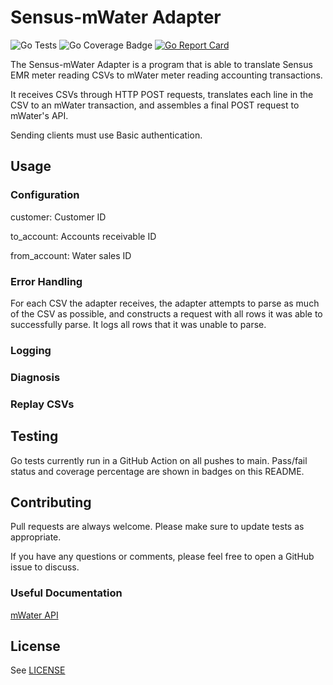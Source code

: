 # Sensus-mWater Adapter

![Go Tests](https://github.com/fffinkel/sensus-mwater-adapter/actions/workflows/test.yaml/badge.svg) ![Go Coverage Badge](https://img.shields.io/endpoint?url=https://gist.githubusercontent.com/fffinkel/bb5d76c3d157a2497d578e1a30564c4a/raw/coverage.json) [![Go Report Card](https://goreportcard.com/badge/github.com/fffinkel/sensus-mwater-adapter)](https://goreportcard.com/report/github.com/fffinkel/sensus-mwater-adapter)

The Sensus-mWater Adapter is a program that is able to translate Sensus EMR
meter reading CSVs to mWater meter reading accounting transactions.

It receives CSVs through HTTP POST requests, translates each line in the CSV to
an mWater transaction, and assembles a final POST request to mWater's API.

Sending clients must use Basic authentication.

## Usage

### Configuration

customer: Customer ID

to_account: Accounts receivable ID

from_account: Water sales ID

### Error Handling

For each CSV the adapter receives, the adapter attempts to parse as much of the
CSV as possible, and constructs a request with all rows it was able to
successfully parse. It logs all rows that it was unable to parse.

### Logging

### Diagnosis

### Replay CSVs

## Testing

Go tests currently run in a GitHub Action on all pushes to main. Pass/fail
status and coverage percentage are shown in badges on this README.

## Contributing

Pull requests are always welcome. Please make sure to update tests as
appropriate.

If you have any questions or comments, please feel free to open a GitHub issue
to discuss.

### Useful Documentation

[mWater API](https://api.mwater.co/)

## License

See [LICENSE](LICENSE)
